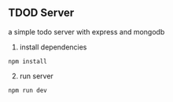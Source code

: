 ## TDOD Server
a simple todo server with express and mongodb
<br/>

1. install dependencies
```
npm install
```

2. run server
```
npm run dev
```

